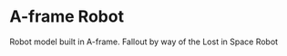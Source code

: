 A-frame Robot
=================
Robot model built in A-frame.  Fallout by way of the Lost in Space Robot